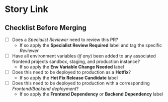<!--- For all PRs that are not targeting production -->
# Story Link
<!--- Inlcude link to the story -->

## Checklist Before Merging
 - [ ] Does a *Specialist Reviewer* need to review this PR?
    - If so apply the **Specialist Review Required** label and tag the specific *Reviewer*
 - [ ] Have all environment variables (*if any*) been added to any associated frontend projects sandbox, staging, and production instance?
   - If so apply the **Env Variable Change Needed** label
 - [ ] Does this need to be deployed to production as a **Hotfix**?
   - If so apply the **Hot Fix Release Candidate** label
 - [ ] Does this need to be deployed to production with a corresponding *Frontend/Backend deployment*?
   - If so apply the **Frontend Dependency** or **Backend Dependency** label 